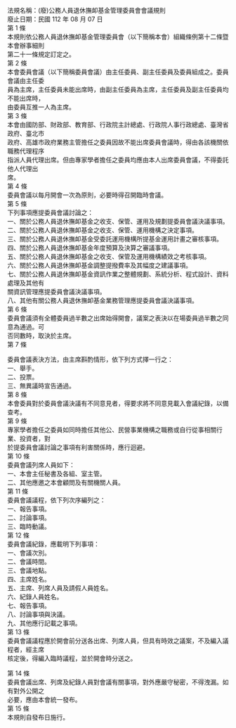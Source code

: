 法規名稱：(廢)公務人員退休撫卹基金管理委員會會議規則  
廢止日期：民國 112 年 08 月 07 日  
第 1 條  
本規則依公務人員退休撫卹基金管理委員會（以下簡稱本會）組織條例第十二條暨本會辦事細則  
第二十一條規定訂定之。  
第 2 條  
本會委員會議（以下簡稱委員會議）由主任委員、副主任委員及委員組成之。委員會議由主任委  
員為主席，主任委員未能出席時，由副主任委員為主席，主任委員及副主任委員均不能出席時，  
由委員互推一人為主席。  
第 3 條  
本會由國防部、財政部、教育部、行政院主計總處、行政院人事行政總處、臺灣省政府、臺北市  
政府、高雄市政府業務主管擔任之委員因故不能出席委員會議時，得由各該機關依職務代理程序  
指派人員代理出席。但由專家學者擔任之委員均應由本人出席委員會議，不得委託他人代理出  
席。  
第 4 條  
委員會議以每月開會一次為原則，必要時得召開臨時會議。  
第 5 條  
下列事項應提委員會議討論之：  
一、關於公務人員退休撫卹基金之收支、保管、運用及規劃提委員會議決議事項。  
二、關於公務人員退休撫卹基金之收支、保管、運用機構之決定事項。  
三、關於公務人員退休撫卹基金受委託運用機構所提基金運用計畫之審核事項。  
四、關於公務人員退休撫卹基金年度預算及決算之審議事項。  
五、關於公務人員退休撫卹基金之收支、保管及運用機構績效之考核事項。  
六、關於公務人員退休撫卹基金調整提撥費率及其幅度之建議事項。  
七、關於公務人員退休撫卹基金資訊作業之整體規劃、系統分析、程式設計、資料處理及其他有  
關資訊管理應提委員會議決議事項。  
八、其他有關公務人員退休撫卹基金業務管理應提委員會議決議事項。  
第 6 條  
委員會議須有全體委員過半數之出席始得開會，議案之表決以在場委員過半數之同意為通過。可  
否同數時，取決於主席。  
第 7 條  


委員會議表決方法，由主席斟酌情形，依下列方式擇一行之：  
一、舉手。  
二、投票。  
三、無異議時宣告通過。  
第 8 條  
本會委員對於委員會議決議有不同意見者，得要求將不同意見載入會議紀錄，以備查考。  
第 9 條  
專家學者擔任之委員如同時擔任其他公、民營事業機構之職務或自行從事相關行業、投資者，對  
於提委員會議討論之事項有利害關係時，應行迴避。  
第 10 條  
委員會議列席人員如下：  
一、本會主任秘書及各組、室主管。  
二、其他應邀之本會顧問及有關機關人員。  
第 11 條  
委員會議議程，依下列次序編列之：  
一、報告事項。  
二、討論事項。  
三、臨時動議。  
第 12 條  
委員會議紀錄，應載明下列事項：  
一、會議次別。  
二、會議時間。  
三、會議地點。  
四、主席姓名。  
五、主席、列席人員及請假人員姓名。  
六、紀錄人員姓名。  
七、報告事項。  
八、討論事項與決議。  
九、其他應行記載之事項。  
第 13 條  
委員會議議程應於開會前分送各出席、列席人員，但具有時效之議案，不及編入議程者，經主席  
核定後，得編入臨時議程，並於開會時分送之。  


第 14 條  
委員會議出席、列席及紀錄人員對會議有關事項，對外應嚴守秘密，不得洩漏。如有對外公開之  
必要，應由本會統一發布。  
第 15 條  
本規則自發布日施行。  


